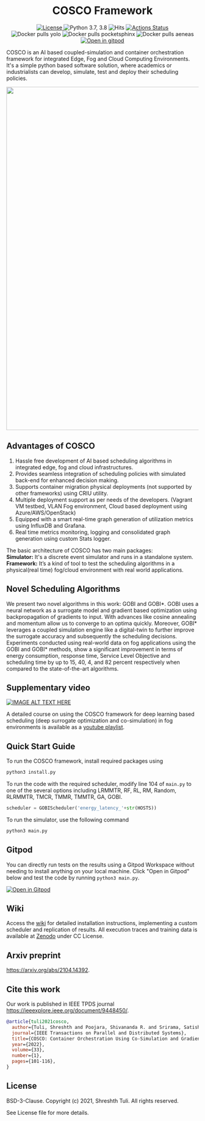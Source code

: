 <h1 align="center">COSCO Framework</h1>
<div align="center">
  <a href="https://github.com/imperial-qore/COSCO/blob/master/LICENSE">
    <img src="https://img.shields.io/badge/License-BSD%203--Clause-red.svg" alt="License">
  </a>
   <a>
    <img src="https://img.shields.io/badge/python-3.7%20%7C%203.8-blue.svg" alt="Python 3.7, 3.8">
  </a>
   <a>
    <img src="https://hits.seeyoufarm.com/api/count/incr/badge.svg?url=https%3A%2F%2Fgithub.com%2Fimperial-qore%2FCOSCO&count_bg=%23FFC401&title_bg=%23555555&icon=&icon_color=%23E7E7E7&title=hits&edge_flat=false" alt="Hits">
  </a>
   <a href="https://github.com/imperial-qore/COSCO/actions">
    <img src="https://github.com/imperial-qore/SimpleFogSim/workflows/DeFog-Benchmarks/badge.svg" alt="Actions Status">
  </a>
 <br>
   <a>
    <img src="https://img.shields.io/docker/pulls/shreshthtuli/yolo?label=docker%20pulls%3A%20yolo" alt="Docker pulls yolo">
  </a>
   <a>
    <img src="https://img.shields.io/docker/pulls/shreshthtuli/pocketsphinx?label=docker%20pulls%3A%20pocketsphinx" alt="Docker pulls pocketsphinx">
  </a>
   <a>
    <img src="https://img.shields.io/docker/pulls/shreshthtuli/aeneas?label=docker%20pulls%3A%20aeneas" alt="Docker pulls aeneas">
  </a>
 <br>
   <a href="https://gitpod.io/#https://github.com/imperial-qore/COSCO/">
    <img src="https://gitpod.io/button/open-in-gitpod.svg" alt="Open in gitpod">
  </a>
</div>


COSCO is an AI based coupled-simulation and container orchestration framework for integrated Edge, Fog and Cloud Computing Environments.  It's a simple python based software solution, where academics or industrialists  can develop, simulate, test and deploy their scheduling policies. 

<img src="https://github.com/imperial-qore/COSCO/blob/master/wiki/COSCO.jpg" width="900" align="middle">


## Advantages of COSCO
1. Hassle free development of AI based scheduling algorithms in integrated edge, fog and cloud infrastructures.
2. Provides seamless integration of scheduling policies with simulated back-end for enhanced decision making.
3. Supports container migration physical deployments (not supported by other frameworks) using CRIU utility.
4. Multiple deployment support as per needs of the developers. (Vagrant VM testbed, VLAN Fog environment, Cloud based deployment using Azure/AWS/OpenStack)
5. Equipped with a smart real-time graph generation of utilization metrics using InfluxDB and Grafana.
6. Real time metrics monitoring, logging and consolidated graph generation using custom Stats logger.

The basic architecture of COSCO has two main packages: <br>
**Simulator:** It's a discrete event simulator and runs in a standalone system. <br>
**Framework:** It’s a kind of tool to test the scheduling algorithms in a physical(real time) fog/cloud environment with real world applications.

## Novel Scheduling Algorithms
We present two novel algorithms in this work: GOBI and GOBI*. GOBI uses a neural network as a surrogate model and gradient based optimization using backpropagation of gradients to input. With advances like cosine annealing and momentum allow us to converge to an optima quickly. Moreover, GOBI* leverages a coupled simulation engine like a digital-twin to further improve the surrogate accuracy and subsequently the scheduling decisions. Experiments conducted using real-world data on fog applications using the GOBI and GOBI* methods, show a significant improvement in terms of energy consumption, response time, Service Level Objective and scheduling time by up to 15, 40, 4, and 82 percent respectively when compared to the state-of-the-art algorithms.

## Supplementary video

[![IMAGE ALT TEXT HERE](https://img.youtube.com/vi/RZOWTj0rfBQ/0.jpg)](https://www.youtube.com/watch?v=RZOWTj0rfBQ)

A detailed course on using the COSCO framework for deep learning based scheduling (deep surrogate optimization and co-simulation) in fog environments is available as a [youtube playlist](https://www.youtube.com/playlist?list=PLN_nzHzuaOBQijEwy2Fy8c09-dWYVe4XO).
 
## Quick Start Guide
To run the COSCO framework, install required packages using
```bash
python3 install.py
```
To run the code with the required scheduler, modify line 104 of `main.py` to one of the several options including LRMMTR, RF, RL, RM, Random, RLRMMTR, TMCR, TMMR, TMMTR, GA, GOBI.
```python
scheduler = GOBIScheduler('energy_latency_'+str(HOSTS))
```

To run the simulator, use the following command
```bash
python3 main.py
```

## Gitpod
You can directly run tests on the results using a Gitpod Workspace without needing to install anything on your local machine. Click "Open in Gitpod" below and test the code by running `python3 main.py`.

[![Open in Gitpod](https://gitpod.io/button/open-in-gitpod.svg)](https://gitpod.io/#https://github.com/imperial-qore/COSCO/)

## Wiki
Access the [wiki](https://github.com/imperial-qore/COSCO/wiki) for detailed installation instructions, implementing a custom scheduler and replication of results. All execution traces and training data is available at [Zenodo](https://zenodo.org/record/4897944) under CC License.

## Arxiv preprint
https://arxiv.org/abs/2104.14392.

## Cite this work
Our work is published in IEEE TPDS journal https://ieeexplore.ieee.org/document/9448450/.
```bibtex
@article{tuli2021cosco,
  author={Tuli, Shreshth and Poojara, Shivananda R. and Srirama, Satish N. and Casale, Giuliano and Jennings, Nicholas R.},
  journal={IEEE Transactions on Parallel and Distributed Systems}, 
  title={COSCO: Container Orchestration Using Co-Simulation and Gradient Based Optimization for Fog Computing Environments}, 
  year={2022},
  volume={33},
  number={1},
  pages={101-116},
}
```

## License

BSD-3-Clause. 
Copyright (c) 2021, Shreshth Tuli.
All rights reserved.

See License file for more details.
